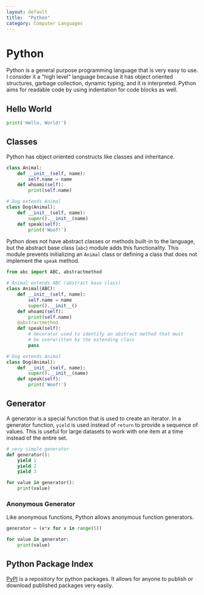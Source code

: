 ```yaml
---
layout: default
title:  "Python"
category: Computer Languages
---
```


# Python
Python is a general purpose programming language that is very easy
to use. I consider it a "high level" language because it has object
oriented structures, garbage collection, dynamic typing, and it is
interpreted. Python aims for readable code by using indentation for
code blocks as well.

## Hello World
```python
print('Hello, World!')
```

## Classes
Python has object oriented constructs like classes and inheritance.

```python
class Animal:
    def __init__(self, name):
        self.name = name
    def whoami(self):
        print(self.name)

# Dog extends Animal
class Dog(Animal):
    def __init__(self, name):
        super().__init__(name)
    def speak(self):
        print('Woof!')
```

Python does not have abstract classes or methods built-in to the
language, but the abstract base class (`abc`) module adds this
functionality. This module prevents initializing an `Animal` class
or defining a class that does not implement the `speak` method.

```python
from abc import ABC, abstractmethod

# Animal extends ABC (abstract base class)
class Animal(ABC):
    def __init__(self, name):
        self.name = name
        super().__init__()
    def whoami(self):
        print(self.name)
    @abstractmethod
    def speak(self):
        # decorator used to identify an abstract method that must
        # be overwritten by the extending class
        pass

# Dog extends Animal
class Dog(Animal):
    def __init__(self, name):
        super().__init__(name)
    def speak(self):
        print('Woof!')
```

## Generator
A generator is a special function that is used to create an iterator.
In a generator function, `yield` is used instead of `return` to
provide a sequence of values. This is useful for large datasets to
work with one item at a time instead of the entire set.

```python
# very simple generator
def generator():
    yield 1
    yield 2
    yield 3

for value in generator():
    print(value)
```

### Anonymous Generator
Like anonymous functions, Python allows anonymous function generators.

```python
generator = (x*x for x in range(5))

for value in generator:
    print(value)
```

## Python Package Index
[PyPI](https://pypi.org/) is a repository for python packages. It
allows for anyone to publish or download published packages very
easily.
